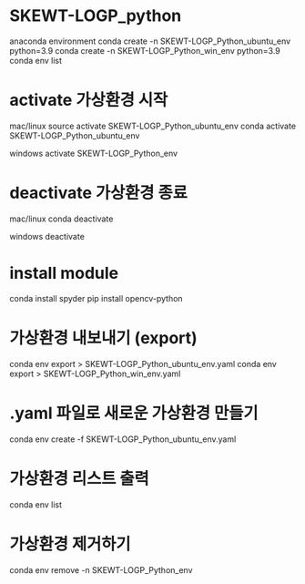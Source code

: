 # SKEWT-LOGP_python

anaconda environment
conda create -n SKEWT-LOGP_Python_ubuntu_env python=3.9
conda create -n SKEWT-LOGP_Python_win_env python=3.9
conda env list

# activate 가상환경 시작
mac/linux
source activate SKEWT-LOGP_Python_ubuntu_env
conda activate SKEWT-LOGP_Python_ubuntu_env

windows
activate SKEWT-LOGP_Python_env

# deactivate 가상환경 종료
mac/linux
conda deactivate

windows
deactivate

# install module
conda install spyder
pip install opencv-python


# 가상환경 내보내기 (export)
conda env export > SKEWT-LOGP_Python_ubuntu_env.yaml
conda env export > SKEWT-LOGP_Python_win_env.yaml

# .yaml 파일로 새로운 가상환경 만들기
conda env create -f SKEWT-LOGP_Python_ubuntu_env.yaml

# 가상환경 리스트 출력
conda env list

# 가상환경 제거하기
conda env remove -n SKEWT-LOGP_Python_env  